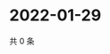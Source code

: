 # 2022-01-29

共 0 条

<!-- BEGIN WEIBO -->
<!-- 最后更新时间 Sat Jan 29 2022 04:01:00 GMT+0800 (China Standard Time) -->

<!-- END WEIBO -->
